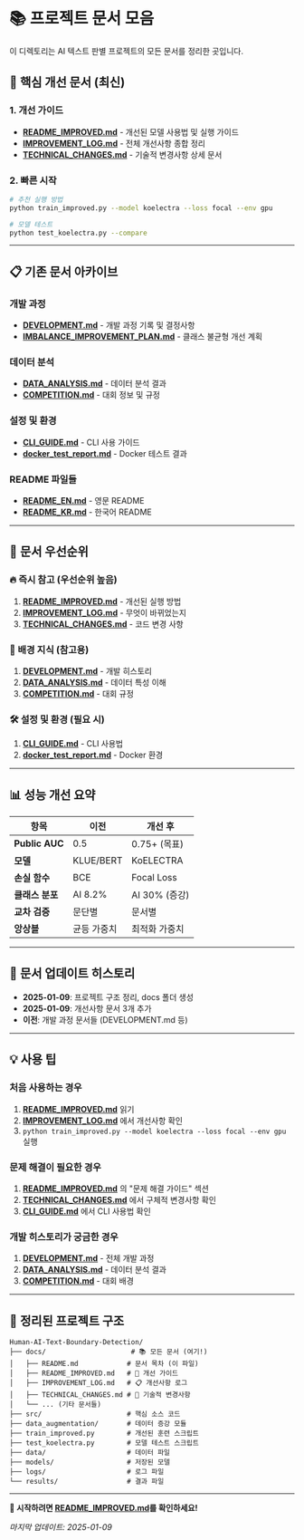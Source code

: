 # 📚 프로젝트 문서 모음

이 디렉토리는 AI 텍스트 판별 프로젝트의 모든 문서를 정리한 곳입니다.

## 🚀 핵심 개선 문서 (최신)

### 1. 개선 가이드
- **[README_IMPROVED.md](./README_IMPROVED.md)** - 개선된 모델 사용법 및 실행 가이드
- **[IMPROVEMENT_LOG.md](./IMPROVEMENT_LOG.md)** - 전체 개선사항 종합 정리
- **[TECHNICAL_CHANGES.md](./TECHNICAL_CHANGES.md)** - 기술적 변경사항 상세 문서

### 2. 빠른 시작
```bash
# 추천 실행 방법
python train_improved.py --model koelectra --loss focal --env gpu

# 모델 테스트
python test_koelectra.py --compare
```

---

## 📋 기존 문서 아카이브

### 개발 과정
- **[DEVELOPMENT.md](./DEVELOPMENT.md)** - 개발 과정 기록 및 결정사항
- **[IMBALANCE_IMPROVEMENT_PLAN.md](./IMBALANCE_IMPROVEMENT_PLAN.md)** - 클래스 불균형 개선 계획

### 데이터 분석
- **[DATA_ANALYSIS.md](./DATA_ANALYSIS.md)** - 데이터 분석 결과
- **[COMPETITION.md](./COMPETITION.md)** - 대회 정보 및 규정

### 설정 및 환경
- **[CLI_GUIDE.md](./CLI_GUIDE.md)** - CLI 사용 가이드
- **[docker_test_report.md](./docker_test_report.md)** - Docker 테스트 결과

### README 파일들
- **[README_EN.md](./README_EN.md)** - 영문 README
- **[README_KR.md](./README_KR.md)** - 한국어 README

---

## 🎯 문서 우선순위

### 🔥 즉시 참고 (우선순위 높음)
1. **[README_IMPROVED.md](./README_IMPROVED.md)** - 개선된 실행 방법
2. **[IMPROVEMENT_LOG.md](./IMPROVEMENT_LOG.md)** - 무엇이 바뀌었는지
3. **[TECHNICAL_CHANGES.md](./TECHNICAL_CHANGES.md)** - 코드 변경 사항

### 📖 배경 지식 (참고용)
1. **[DEVELOPMENT.md](./DEVELOPMENT.md)** - 개발 히스토리
2. **[DATA_ANALYSIS.md](./DATA_ANALYSIS.md)** - 데이터 특성 이해
3. **[COMPETITION.md](./COMPETITION.md)** - 대회 규정

### 🛠️ 설정 및 환경 (필요 시)
1. **[CLI_GUIDE.md](./CLI_GUIDE.md)** - CLI 사용법
2. **[docker_test_report.md](./docker_test_report.md)** - Docker 환경

---

## 📊 성능 개선 요약

| 항목 | 이전 | 개선 후 |
|------|------|---------|
| **Public AUC** | 0.5 | 0.75+ (목표) |
| **모델** | KLUE/BERT | KoELECTRA |
| **손실 함수** | BCE | Focal Loss |
| **클래스 분포** | AI 8.2% | AI 30% (증강) |
| **교차 검증** | 문단별 | 문서별 |
| **앙상블** | 균등 가중치 | 최적화 가중치 |

---

## 🔄 문서 업데이트 히스토리

- **2025-01-09**: 프로젝트 구조 정리, docs 폴더 생성
- **2025-01-09**: 개선사항 문서 3개 추가
- **이전**: 개발 과정 문서들 (DEVELOPMENT.md 등)

---

## 💡 사용 팁

### 처음 사용하는 경우
1. **[README_IMPROVED.md](./README_IMPROVED.md)** 읽기
2. **[IMPROVEMENT_LOG.md](./IMPROVEMENT_LOG.md)** 에서 개선사항 확인
3. `python train_improved.py --model koelectra --loss focal --env gpu` 실행

### 문제 해결이 필요한 경우
1. **[README_IMPROVED.md](./README_IMPROVED.md)** 의 "문제 해결 가이드" 섹션
2. **[TECHNICAL_CHANGES.md](./TECHNICAL_CHANGES.md)** 에서 구체적 변경사항 확인
3. **[CLI_GUIDE.md](./CLI_GUIDE.md)** 에서 CLI 사용법 확인

### 개발 히스토리가 궁금한 경우
1. **[DEVELOPMENT.md](./DEVELOPMENT.md)** - 전체 개발 과정
2. **[DATA_ANALYSIS.md](./DATA_ANALYSIS.md)** - 데이터 분석 결과
3. **[COMPETITION.md](./COMPETITION.md)** - 대회 배경

---

## 📁 정리된 프로젝트 구조

```
Human-AI-Text-Boundary-Detection/
├── docs/                     # 📚 모든 문서 (여기!)
│   ├── README.md            # 문서 목차 (이 파일)
│   ├── README_IMPROVED.md   # 🚀 개선 가이드
│   ├── IMPROVEMENT_LOG.md   # 📋 개선사항 로그
│   ├── TECHNICAL_CHANGES.md # 🔧 기술적 변경사항
│   └── ... (기타 문서들)
├── src/                     # 핵심 소스 코드
├── data_augmentation/       # 데이터 증강 모듈
├── train_improved.py        # 개선된 훈련 스크립트
├── test_koelectra.py        # 모델 테스트 스크립트
├── data/                    # 데이터 파일
├── models/                  # 저장된 모델
├── logs/                    # 로그 파일
└── results/                 # 결과 파일
```

---

**🎯 시작하려면 [README_IMPROVED.md](./README_IMPROVED.md)를 확인하세요!**

*마지막 업데이트: 2025-01-09*